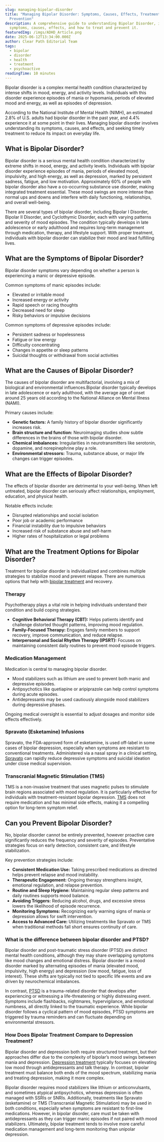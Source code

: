 ```yaml
---
slug: managing-bipolar-disorder
title: "Managing Bipolar Disorder: Symptoms, Causes, Effects, Treatment and
  Prevention"
description: A comprehensive guide to understanding Bipolar Disorder, its
  symptoms, causes, effects, and how to treat and prevent it.
featuredImg: /imgs/ADHD_Article.png
date: 2025-06-12T13:34:00.000Z
author: Clear Path Editorial Team
tags:
  - bipolar
  - disorder
  - health
  - treatment
  - psychoactive
readingTime: 10 minutes
---
```

Bipolar disorder is a complex mental health condition characterized by intense shifts in mood, energy, and activity levels. Individuals with this disorder experience episodes of mania or hypomania, periods of elevated mood and energy, as well as episodes of depression. 

According to the National Institute of Mental Health (NIMH), an estimated 2.8% of U.S. adults had bipolar disorder in the past year, and 4.4% experience it at some point in their lives. Managing bipolar disorder involves understanding its symptoms, causes, and effects, and seeking timely treatment to reduce its impact on everyday life.

## What is Bipolar Disorder?

Bipolar disorder is a serious mental health condition characterized by extreme shifts in mood, energy, and activity levels. Individuals with bipolar disorder experience episodes of mania, periods of elevated mood, impulsivity, and high energy, as well as depression, marked by persistent sadness, fatigue, and low motivation. Approximately 60% of people with bipolar disorder also have a co-occurring substance use disorder, making integrated treatment essential. These mood swings are more intense than normal ups and downs and interfere with daily functioning, relationships, and overall well-being.

There are several types of bipolar disorder, including Bipolar I Disorder, Bipolar II Disorder, and Cyclothymic Disorder, each with varying patterns and severity of mood episodes. The condition typically develops in late adolescence or early adulthood and requires long-term management through medication, therapy, and lifestyle support. With proper treatment, individuals with bipolar disorder can stabilize their mood and lead fulfilling lives.

## What are the Symptoms of Bipolar Disorder?

Bipolar disorder symptoms vary depending on whether a person is experiencing a manic or depressive episode.

Common symptoms of manic episodes include:

* Elevated or irritable mood
* Increased energy or activity
* Rapid speech or racing thoughts
* Decreased need for sleep
* Risky behaviors or impulsive decisions



Common symptoms of depressive episodes include:

* Persistent sadness or hopelessness
* Fatigue or low energy
* Difficulty concentrating
* Changes in appetite or sleep patterns
* Suicidal thoughts or withdrawal from social activities



## What are the Causes of Bipolar Disorder?

The causes of bipolar disorder are multifactorial, involving a mix of biological and environmental influences.Bipolar disorder typically develops in late adolescence or early adulthood, with the average age of onset around 25 years old according to the National Alliance on Mental Illness (NAMI).

Primary causes include:

* **Genetic factors:** A family history of bipolar disorder significantly increases risk.
* **Brain structure and function:** Neuroimaging studies show subtle differences in the brains of those with bipolar disorder.
* **Chemical imbalances:** Irregularities in neurotransmitters like serotonin, dopamine, and norepinephrine play a role.
* **Environmental stressors:** Trauma, substance abuse, or major life changes can trigger episodes.

## What are the Effects of Bipolar Disorder?

The effects of bipolar disorder are detrimental to your well-being. When left untreated, bipolar disorder can seriously affect relationships, employment, education, and physical health.

Notable effects include:

* Disrupted relationships and social isolation
* Poor job or academic performance
* Financial instability due to impulsive behaviors
* Increased risk of substance abuse and self-harm
* Higher rates of hospitalization or legal problems

## What are the Treatment Options for Bipolar Disorder?

Treatment for bipolar disorder is individualized and combines multiple strategies to stabilize mood and prevent relapse. There are numerous options that help with [bipolar treatment](https://clearpath-25.netlify.app/treatment/bipolar/) and recovery. 

### Therapy

Psychotherapy plays a vital role in helping individuals understand their condition and build coping strategies.

* **Cognitive Behavioral Therapy (CBT):** Helps patients identify and challenge distorted thought patterns, improving mood regulation.
* **Family-Focused Therapy:** Engages family members to support recovery, improve communication, and reduce relapse.
* **Interpersonal and Social Rhythm Therapy (IPSRT):** Focuses on maintaining consistent daily routines to prevent mood episode triggers.



### Medication Management

Medication is central to managing bipolar disorder.

* Mood stabilizers such as lithium are used to prevent both manic and depressive episodes.
* Antipsychotics like quetiapine or aripiprazole can help control symptoms during acute episodes.
* Antidepressants may be used cautiously alongside mood stabilizers during depressive phases.
   

Ongoing medical oversight is essential to adjust dosages and monitor side effects effectively.



### Spravato (Esketamine) Infusions

Spravato, the FDA-approved form of esketamine, is used off-label in some cases of bipolar depression, especially when symptoms are resistant to conventional treatments. Administered via a nasal spray in a clinical setting, [Spravato](https://clearpath-25.netlify.app/program/spravato/) can rapidly reduce depressive symptoms and suicidal ideation under close medical supervision.

### Transcranial Magnetic Stimulation (TMS)

TMS is a non-invasive treatment that uses magnetic pulses to stimulate brain regions associated with mood regulation. It is particularly effective for individuals with treatment-resistant bipolar depression. [TMS](https://clearpath-25.netlify.app/program/tms/) does not require medication and has minimal side effects, making it a compelling option for long-term symptom relief.

## Can you Prevent Bipolar Disorder?

No, bipolar disorder cannot be entirely prevented, however proactive care significantly reduces the frequency and severity of episodes. Preventative strategies focus on early detection, consistent care, and lifestyle stabilization.

Key prevention strategies include:

* **Consistent Medication Use:** Taking prescribed medications as directed helps prevent relapse and mood instability.
* **Therapeutic Engagement:** Ongoing therapy strengthens insight, emotional regulation, and relapse prevention.
* **Routine and Sleep Hygiene:** Maintaining regular sleep patterns and daily routines supports mood balance.
* **Avoiding Triggers:** Reducing alcohol, drugs, and excessive stress lowers the likelihood of episode recurrence.
* **Monitoring Symptoms:** Recognizing early warning signs of mania or depression allows for swift intervention.
* **Access to Advanced Care:** Utilizing treatments like Spravato or TMS when traditional methods fall short ensures continuity of care.

### What is the difference between bipolar disorder and PTSD?

Bipolar disorder and post-traumatic stress disorder (PTSD) are distinct mental health conditions, although they may share overlapping symptoms like mood changes and emotional distress. Bipolar disorder is a mood disorder marked by alternating episodes of mania (elevated mood, impulsivity, high energy) and depression (low mood, fatigue, loss of interest). These shifts are typically not tied to specific life events and are driven by neurochemical imbalances.

In contrast, [PTSD](https://clearpath-25.netlify.app/treatment/ptsd/) is a trauma-related disorder that develops after experiencing or witnessing a life-threatening or highly distressing event. Symptoms include flashbacks, nightmares, hypervigilance, and emotional numbness, all directly linked to the traumatic experience. While bipolar disorder follows a cyclical pattern of mood episodes, PTSD symptoms are triggered by trauma reminders and can fluctuate depending on environmental stressors.

### How Does Bipolar Treatment Compare to Depression Treatment?

Bipolar disorder and depression both require structured treatment, but their approaches differ due to the complexity of bipolar’s mood swings between mania and depression. [Depression treatment](https://clearpath-25.netlify.app/treatment/depression/) typically focuses on elevating low mood through antidepressants and talk therapy. In contrast, bipolar treatment must balance both ends of the mood spectrum, stabilizing mania and treating depression, making it more complex.

Bipolar disorder requires mood stabilizers like lithium or anticonvulsants, and sometimes atypical antipsychotics, whereas depression is often managed with SSRIs or SNRIs. Additionally, treatments like Spravato (esketamine) or TMS (Transcranial Magnetic Stimulation) may be used in both conditions, especially when symptoms are resistant to first-line medications. However, in bipolar disorder, care must be taken with antidepressants as they can trigger manic episodes if not paired with mood stabilizers. Ultimately, bipolar treatment tends to involve more careful medication management and long-term monitoring than unipolar depression.
